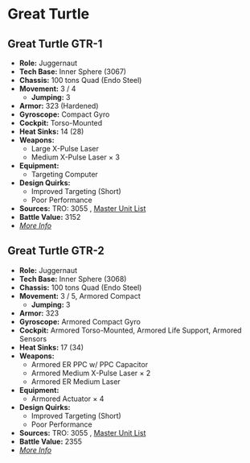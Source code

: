 # Great Turtle 

## Great Turtle GTR-1 

- **Role:** Juggernaut 
- **Tech Base:** Inner Sphere (3067) 
- **Chassis:** 100 tons Quad (Endo Steel) 
- **Movement:** 3 / 4 
  - **Jumping:** 3 
- **Armor:** 323 (Hardened) 
- **Gyroscope:** Compact Gyro 
- **Cockpit:** Torso-Mounted 
- **Heat Sinks:** 14 (28) 
- **Weapons:** 
  - Large X-Pulse Laser 
  - Medium X-Pulse Laser × 3 
- **Equipment:** 
  - Targeting Computer 
- **Design Quirks:** 
  - Improved Targeting (Short) 
  - Poor Performance 
- **Sources:** TRO: 3055 , [Master Unit List](http://masterunitlist.info/Unit/Details/1281) 
- **Battle Value:** 3152 
- [*More Info*](great_turtle/great_turtle_gtr-1.md) 

## Great Turtle GTR-2 

- **Role:** Juggernaut 
- **Tech Base:** Inner Sphere (3068) 
- **Chassis:** 100 tons Quad (Endo Steel) 
- **Movement:** 3 / 5, Armored Compact 
  - **Jumping:** 3 
- **Armor:** 323 
- **Gyroscope:** Armored Compact Gyro 
- **Cockpit:** Armored Torso-Mounted, Armored Life Support, Armored Sensors 
- **Heat Sinks:** 17 (34) 
- **Weapons:** 
  - Armored ER PPC w/ PPC Capacitor 
  - Armored Medium X-Pulse Laser × 2 
  - Armored ER Medium Laser 
- **Equipment:** 
  - Armored Actuator × 4 
- **Design Quirks:** 
  - Improved Targeting (Short) 
  - Poor Performance 
- **Sources:** TRO: 3055 , [Master Unit List](http://masterunitlist.info/Unit/Details/1282) 
- **Battle Value:** 2355 
- [*More Info*](great_turtle/great_turtle_gtr-2.md) 


